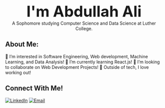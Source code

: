 <p align="center">
  <span style="font-size:48px; font-weight:bold;">I'm Abdullah Ali</span><br>
  A Sophomore studying Computer Science and Data Science at Luther College.
</p>

## About Me:
👀 I’m interested in Software Engineering, Web development, Machine Learning, and Data Analysis!
🌱 I’m currently learning React.js!
💞️ I’m looking to collaborate on Web Development Projects!
🥏 Outside of tech, I love working out!

## Connect With Me!
[![LinkedIn](https://img.shields.io/badge/LinkedIn-blue?logo=linkedin&logoColor=white)](https://linkedin.com/in/abd785)
[![Email](https://img.shields.io/badge/Email-red?logo=gmail&logoColor=white)](mailto:abdullahali.3.3.2006@gmail.com)

